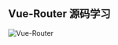 ## Vue-Router 源码学习

![Vue-Router](https://ask8088-private-1251520898.cn-south.myqcloud.com/developer-images/article/6556094/j86cpckkun.jpg?q-sign-algorithm=sha1&q-ak=AKID2uZ1FGBdx1pNgjE3KK4YliPpzyjLZvug&q-sign-time=1594085367;1594092567&q-key-time=1594085367;1594092567&q-header-list=&q-url-param-list=&q-signature=799da0220ed6475b6a8f336dba64c529fae84c95)